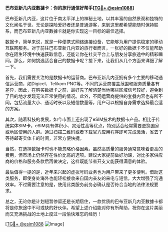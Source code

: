**巴布亚新几内亚數據卡：你的旅行通信好帮手[[TG💪+ @esim1088](https://t.me/s/esim1088)]**

巴布亚新几内亚，这片位于南太平洋上的神秘土地，以其丰富的自然景观和独特的文化闻名于世。无论是探险爱好者还是普通游客，来到这里都希望能随时保持联系，而巴布亚新几内亚數據卡就是你实现这一目标的最佳选择。

数据卡，简单来说，就是一种便携式网络连接设备，它能够为用户提供稳定的移动互联网服务。对于前往巴布亚新几内亚的旅行者而言，一张好的数据卡不仅能帮助你在陌生环境中快速获取信息，还能让你在社交平台上与朋友分享旅途中的精彩瞬间。那么，如何挑选适合自己的数据卡呢？接下来，让我们从几个方面来详细了解一下。

首先，我们需要关注的是数据卡的运营商。巴布亚新几内亚拥有多个主要的移动通信运营商，如Digicel、Telikom PNG等。不同的运营商覆盖范围和服务质量各有差异，因此，在购买数据卡之前，最好先了解清楚当地哪些区域信号较好，避免到了目的地才发现无法正常使用的情况。此外，不同运营商提供的套餐内容也有所不同，包括流量大小、通话时长以及短信数量等，用户可以根据自身需求选择最合适的方案。

其次，随着科技的发展，如今市面上还出现了eSIM技术的数据卡产品。相比于传统实体SIM卡，eSIM具有体积小、灵活性高等优点，特别适合经常需要更换国家或地区使用的人群。通过扫描二维码或者下载官方应用程序即可完成激活，省去了等待邮寄实体卡的时间，非常方便快捷。

当然，在选择数据卡时也不能忽略价格因素。虽然高质量的服务通常意味着更高的费用，但市场上仍然存在性价比高的选项。建议大家提前做好功课，对比多家供应商的价格和服务条款后再做决定，这样既能节省开支又能获得满意的体验。

最后值得一提的是，近年来兴起的虚拟号码业务也为用户带来了更多便利。借助这类服务，即使身处海外也能轻松接收来自国内亲友的来电与短信，大大增强了沟通效率。不过需要注意的是，使用此类服务前务必确认是否符合当地的法律法规要求。

总之，无论你是计划短暂停留还是长期居住，一款优质的巴布亚新几内亚數據卡都将是你旅途中不可或缺的好伙伴。希望上述介绍能对你有所帮助，祝你在这片美丽而又充满挑战的土地上度过一段愉快难忘的经历！

[[TG💪+ @esim1088](https://t.me/s/esim1088) ![Image](https://i.postimg.cc/4NQfJmqS/Snipaste-2025-05-13-00-14-12.png)]